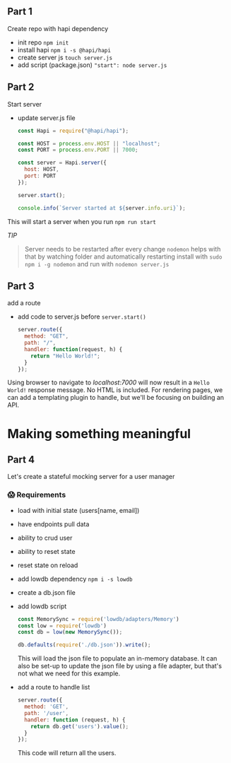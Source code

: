 ## Part 1

Create repo with hapi dependency

- init repo
  `npm init`
- install hapi
  `npm i -s @hapi/hapi`
- create server js
  `touch server.js`
- add script (package.json)
  `"start": node server.js`

## Part 2

Start server

- update server.js file

  ```js
  const Hapi = require("@hapi/hapi");

  const HOST = process.env.HOST || "localhost";
  const PORT = process.env.PORT || 7000;

  const server = Hapi.server({
    host: HOST,
    port: PORT
  });

  server.start();

  console.info(`Server started at ${server.info.uri}`);
  ```

This will start a server when you run `npm run start`

_TIP_

> Server needs to be restarted after every change
> `nodemon` helps with that by watching folder and automatically restarting
> install with `sudo npm i -g nodemon`
> and run with `nodemon server.js`

## Part 3

add a route

- add code to server.js before `server.start()`
  ```js
  server.route({
    method: "GET",
    path: "/",
    handler: function(request, h) {
      return "Hello World!";
    }
  });
  ```

Using browser to navigate to _localhost:7000_ will now result in a `Hello World!` response message. No HTML is included. For rendering pages, we can add a templating plugin to handle, but we'll be focusing on building an API.

# Making something meaningful

## Part 4 

Let's create a stateful mocking server for a user manager

### 😱 Requirements
- load with initial state (users[name, email])
- have endpoints pull data
- ability to crud user
- ability to reset state
- reset state on reload


- add lowdb dependency
  `npm i -s lowdb`
- create a db.json file
- add lowdb script
  ```js
  const MemorySync = require('lowdb/adapters/Memory')
  const low = require('lowdb')
  const db = low(new MemorySync());

  db.defaults(require('./db.json')).write();
  ```
  This will load the json file to populate an in-memory database. 
  It can also be set-up to update the json file by using a file adapter, but that's not what we need for this example.
- add a route to handle list
  ```js
  server.route({
    method: 'GET',
    path: '/user',
    handler: function (request, h) {
      return db.get('users').value();
    }
  });
  ```
  This code will return all the users.



